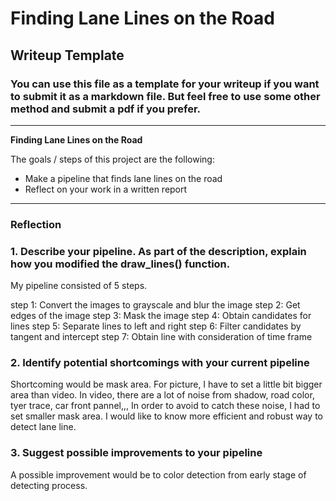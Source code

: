 # **Finding Lane Lines on the Road** 

## Writeup Template

### You can use this file as a template for your writeup if you want to submit it as a markdown file. But feel free to use some other method and submit a pdf if you prefer.

---

**Finding Lane Lines on the Road**

The goals / steps of this project are the following:
* Make a pipeline that finds lane lines on the road
* Reflect on your work in a written report


[//]: # (Image References)

[image1]: ./examples/grayscale.jpg "Grayscale"

---

### Reflection

### 1. Describe your pipeline. As part of the description, explain how you modified the draw_lines() function.

My pipeline consisted of 5 steps. 

step 1: Convert the images to grayscale and blur the image
step 2: Get edges of the image
step 3: Mask the image
step 4: Obtain candidates for lines
step 5: Separate lines to left and right
step 6: Filter candidates by tangent and intercept
step 7: Obtain line with consideration of time frame



### 2. Identify potential shortcomings with your current pipeline


Shortcoming would be mask area.
For picture, I have to set a little bit bigger area than video.
In video, there are a lot of noise from shadow, road color, tyer trace, car front pannel,,,
In order to avoid to catch these noise, I had to set smaller mask area.
I would like to know more efficient and robust way to detect lane line.



### 3. Suggest possible improvements to your pipeline

A possible improvement would be to color detection from early stage of detecting process.

